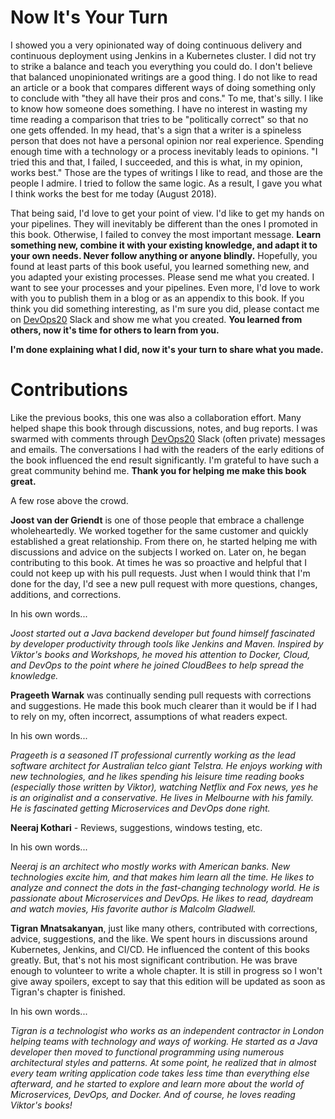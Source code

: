 # Now It's Your Turn

I showed you a very opinionated way of doing continuous delivery and continuous deployment using Jenkins in a Kubernetes cluster. I did not try to strike a balance and teach you everything you could do. I don't believe that balanced unopinionated writings are a good thing. I do not like to read an article or a book that compares different ways of doing something only to conclude with "they all have their pros and cons." To me, that's silly. I like to know how someone does something. I have no interest in wasting my time reading a comparison that tries to be "politically correct" so that no one gets offended. In my head, that's a sign that a writer is a spineless person that does not have a personal opinion nor real experience. Spending enough time with a technology or a process inevitably leads to opinions. "I tried this and that, I failed, I succeeded, and this is what, in my opinion, works best." Those are the types of writings I like to read, and those are the people I admire. I tried to follow the same logic. As a result, I gave you what I think works the best for me today (August 2018).

That being said, I'd love to get your point of view. I'd like to get my hands on your pipelines. They will inevitably be different than the ones I promoted in this book. Otherwise, I failed to convey the most important message. **Learn something new, combine it with your existing knowledge, and adapt it to your own needs. Never follow anything or anyone blindly.** Hopefully, you found at least parts of this book useful, you learned something new, and you adapted your existing processes. Please send me what you created. I want to see your processes and your pipelines. Even more, I'd love to work with you to publish them in a blog or as an appendix to this book. If you think you did something interesting, as I'm sure you did, please contact me on [DevOps20](http://slack.devops20toolkit.com/) Slack and show me what you created. **You learned from others, now it's time for others to learn from you.**

**I'm done explaining what I did, now it's your turn to share what you made.**

# Contributions

Like the previous books, this one was also a collaboration effort. Many helped shape this book through discussions, notes, and bug reports. I was swarmed with comments through [DevOps20](http://slack.devops20toolkit.com/) Slack (often private) messages and emails. The conversations I had with the readers of the early editions of the book influenced the end result significantly. I'm grateful to have such a great community behind me. **Thank you for helping me make this book great.**

A few rose above the crowd.

**Joost van der Griendt** is one of those people that embrace a challenge wholeheartedly. We worked together for the same customer and quickly established a great relationship. From there on, he started helping me with discussions and advice on the subjects I worked on. Later on, he began contributing to this book. At times he was so proactive and helpful that I could not keep up with his pull requests. Just when I would think that I'm done for the day, I'd see a new pull request with more questions, changes, additions, and corrections.

In his own words...

*Joost started out a Java backend developer but found himself fascinated by developer productivity through tools like Jenkins and Maven. Inspired by Viktor's books and Workshops, he moved his attention to Docker, Cloud, and DevOps to the point where he joined CloudBees to help spread the knowledge.*

**Prageeth Warnak** was continually sending pull requests with corrections and suggestions. He made this book much clearer than it would be if I had to rely on my, often incorrect, assumptions of what readers expect.

In his own words...

*Prageeth is a seasoned IT professional currently working as the lead software architect for Australian telco giant Telstra. He enjoys working with new technologies, and he likes spending his leisure time reading books (especially those written by Viktor), watching Netflix and Fox news, yes he is an originalist and a conservative. He lives in Melbourne with his family. He is fascinated getting Microservices and DevOps done right.*

**Neeraj Kothari** - Reviews, suggestions, windows testing, etc.

In his own words...

*Neeraj is an architect who mostly works with American banks. New technologies excite him, and that makes him learn all the time. He likes to analyze and connect the dots in the fast-changing technology world. He is passionate about Microservices and DevOps. He likes to read, daydream and watch movies, His favorite author is Malcolm Gladwell.*

**Tigran Mnatsakanyan**, just like many others, contributed with corrections, advice, suggestions, and the like. We spent hours in discussions around Kubernetes, Jenkins, and CI/CD. He influenced the content of this books greatly. But, that's not his most significant contribution. He was brave enough to volunteer to write a whole chapter. It is still in progress so I won't give away spoilers, except to say that this edition will be updated as soon as Tigran's chapter is finished.

In his own words...

*Tigran is a technologist who works as an independent contractor in London helping teams with technology and ways of working. He started as a Java developer then moved to functional programming using numerous architectural styles and patterns. At some point, he realized that in almost every team writing application code takes less time than everything else afterward, and he started to explore and learn more about the world of Microservices, DevOps, and Docker. And of course, he loves reading Viktor's books!*
